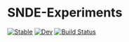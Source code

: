 # SNDE-Experiments

[![Stable](https://img.shields.io/badge/docs-stable-blue.svg)](https://maximilian-gelbrecht.github.io/SNDE-Experiments.jl/stable/)
[![Dev](https://img.shields.io/badge/docs-dev-blue.svg)](https://maximilian-gelbrecht.github.io/SNDE-Experiments.jl/dev/)
[![Build Status](https://github.com/maximilian-gelbrecht/SNDE-Experiments.jl/actions/workflows/CI.yml/badge.svg?branch=main)](https://github.com/maximilian-gelbrecht/SNDE-Experiments.jl/actions/workflows/CI.yml?query=branch%3Amain)
